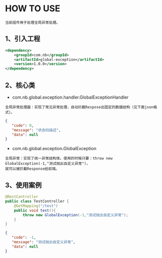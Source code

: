 # HOW TO USE

```text
当前组件用于处理全局异常处理。
```

## 1、引入工程
```xml
<dependency>
    <groupId>com.nb</groupId>
    <artifactId>global-exception</artifactId>
    <version>1.0.0</version>
</dependency>
```

## 2、核心类
- com.nb.global.exception.handler.GlobalExceptionHandler
```text
全局异常处理器：实现了常见异常处理，自动拦截Respose出固定的数据结构（见下面json格式）。
```
```json
{
   "code": 0,
   "message": "状态码描述",
   "data": null
}
```

- com.nb.global.exception.GlobalException
```text
全局异常：实现了统一异常结构体。使用的时候只要：throw new GlobalException(-1,"测试抛出自定义异常")，
就可以被拦截Response给前端。
```

## 3、使用案例
```java
@RestController
public class TestController {
    @GetMapping("/test")
    public void test(){
        throw new GlobalException(-1,"测试抛出自定义异常");
    }
}
```
```json
{
   "code": -1,
   "message": "测试抛出自定义异常",
   "data": null
}
```